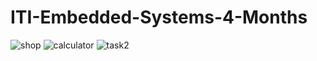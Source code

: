 # ITI-Embedded-Systems-4-Months
![shop](https://user-images.githubusercontent.com/116512615/202807757-e5843acb-c1bd-427c-99be-d6d8dd1e5da5.gif)
![calculator](https://user-images.githubusercontent.com/116512615/202809641-a4b00c13-8545-4d33-952d-e16b8883b696.gif)
![task2](https://user-images.githubusercontent.com/116512615/202809927-771a5072-2f6c-47b3-9a11-34509ba0f271.gif)

